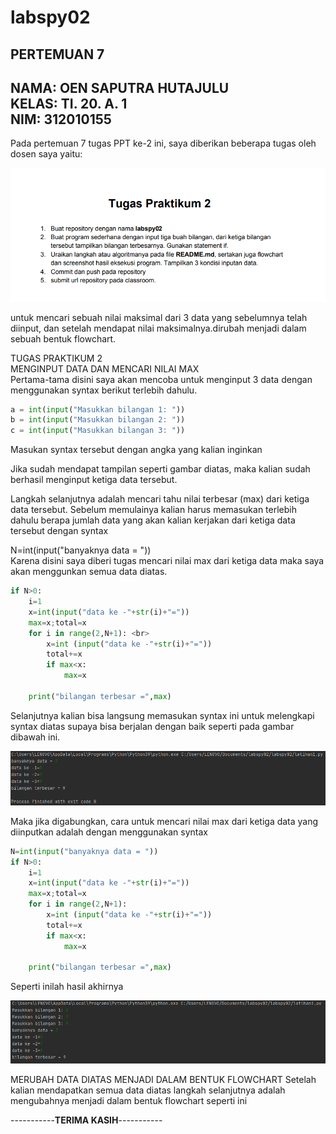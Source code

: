 # labspy02
## PERTEMUAN 7 
**NAMA: OEN SAPUTRA HUTAJULU** <br>
**KELAS: TI. 20. A. 1** <br>
**NIM: 312010155** <br>
--------------------

Pada pertemuan 7 tugas PPT ke-2 ini, saya diberikan beberapa tugas oleh dosen saya yaitu: <br>

![tugas 2](foto/tugaspraktikum2.png)


untuk mencari sebuah nilai maksimal dari 3 data yang sebelumnya telah diinput, dan setelah mendapat nilai maksimalnya.dirubah menjadi dalam sebuah bentuk flowchart. <br>

TUGAS PRAKTIKUM 2 <br>
MENGINPUT DATA DAN MENCARI NILAI MAX <br>
Pertama-tama disini saya akan mencoba untuk menginput 3 data dengan menggunakan syntax berikut terlebih dahulu. <br>
```python
a = int(input("Masukkan bilangan 1: ")) 
b = int(input("Masukkan bilangan 2: ")) 
c = int(input("Masukkan bilangan 3: ")) 
```
Masukan syntax tersebut dengan angka yang kalian inginkan <br>

Jika sudah mendapat tampilan seperti gambar diatas, maka kalian sudah berhasil menginput ketiga data tersebut. <br>

Langkah selanjutnya adalah mencari tahu nilai terbesar (max) dari ketiga data tersebut. Sebelum memulainya kalian harus memasukan terlebih dahulu berapa jumlah data yang akan kalian kerjakan dari ketiga data tersebut dengan syntax <br>

N=int(input("banyaknya data = ")) <br>
Karena disini saya diberi tugas mencari nilai max dari ketiga data maka saya akan menggunkan semua data diatas. <br>
```python
if N>0: 
    i=1 
    x=int(input("data ke -"+str(i)+"="))
    max=x;total=x
    for i in range(2,N+1): <br>
        x=int (input("data ke -"+str(i)+"="))
        total+=x
        if max<x: 
            max=x 

    print("bilangan terbesar =",max)
```
Selanjutnya kalian bisa langsung memasukan syntax ini untuk melengkapi syntax diatas supaya bisa berjalan dengan baik seperti pada gambar dibawah ini. <br>

![tugas](foto/latihan2.png)


Maka jika digabungkan, cara untuk mencari nilai max dari ketiga data yang diinputkan adalah dengan menggunakan syntax <br>
```python
N=int(input("banyaknya data = "))
if N>0:
    i=1 
    x=int(input("data ke -"+str(i)+"="))
    max=x;total=x
    for i in range(2,N+1):
        x=int (input("data ke -"+str(i)+"=")) 
        total+=x 
        if max<x: 
            max=x 

    print("bilangan terbesar =",max)
```
Seperti inilah hasil akhirnya

![tugas](foto/hasillatihan1.png)

MERUBAH DATA DIATAS MENJADI DALAM BENTUK FLOWCHART
Setelah kalian mendapatkan semua data diatas langkah selanjutnya adalah mengubahnya menjadi dalam
 bentuk flowchart seperti ini <br>



-----------**TERIMA KASIH**-----------